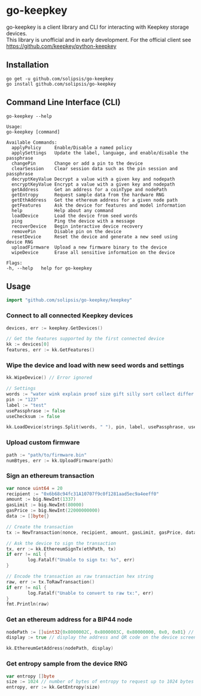 # go-keepkey #

go-keepkey is a client library and CLI for interacting with Keepkey storage devices.  
This library is unofficial and in early development. For the official client see https://github.com/keepkey/python-keepkey

## Installation ##

	go get -u github.com/solipsis/go-keepkey
	go install github.com/solipsis/go-keepkey
  
## Command Line Interface (CLI) ##
  ```
go-keepkey --help

Usage:
  go-keepkey [command]

Available Commands:
    applyPolicy     Enable/Disable a named policy
    applySettings   Update the label, language, and enable/disable the passphrase
    changePin       Change or add a pin to the device
    clearSession    Clear session data such as the pin session and passphrase
    decryptKeyValue Decrypt a value with a given key and nodepath
    encryptKeyValue Encrypt a value with a given key and nodepath
    getAddress      Get an address for a coinType and nodePath
    getEntropy      Request sample data from the hardware RNG
    getEthAddress   Get the ethereum address for a given node path
    getFeatures     Ask the device for features and model information
    help            Help about any command
    loadDevice      Load the device from seed words
    ping            Ping the device with a message
    recoverDevice   Begin interactive device recovery
    removePin       Disable pin on the device
    resetDevice     Reset the device and generate a new seed using device RNG
    uploadFirmware  Upload a new firmware binary to the device
    wipeDevice      Erase all sensitive information on the device

Flags:
  -h, --help   help for go-keepkey

 ``` 

## Usage ##

```go
import "github.com/solipsis/go-keepkey/keepkey"
```

### Connect to all connected Keepkey devices ###

```go
devices, err := keepkey.GetDevices()

// Get the features supported by the first connected device
kk := devices[0]
features, err := kk.GetFeatures()
```

### Wipe the device and load with new seed words and settings ###

```go
kk.WipeDevice() // Error ignored

// Settings
words := "water wink explain proof size gift silly sort collect differ anger yard"
pin := "123"
label := "test"
usePassphrase := false
useChecksum := false 

kk.LoadDevice(strings.Split(words, " "), pin, label, usePassphrase, useChecksum)
```
### Upload custom firmware ###
```go
path := "path/to/firmware.bin"
numBtyes, err := kk.UploadFirmware(path)
```

### Sign an ethereum transaction ###
```go
var nonce uint64 = 20
recipient := "0x6b68c94fc31A10707f9c0f1281aad5ec9a4eeff0" 
amount := big.NewInt(1337)   
gasLimit := big.NewInt(80000)
gasPrice := big.NewInt(22000000000)
data := []byte{}

// Create the transaction
tx := NewTransaction(nonce, recipient, amount, gasLimit, gasPrice, data)                                                     

// Ask the device to sign the transaction
tx, err := kk.EthereumSignTx(ethPath, tx)                                                                                                                                                                                           
if err != nil {                                                                                                                                                                                                                     
        log.Fatalf("Unable to sign tx: %s", err)                                                                                                                                                                                      
}   

// Encode the transaction as raw transaction hex string															     
raw, err := tx.ToRawTransaction()                                                                                                                                                                                                   
if err != nil {                                                                                                                                                                                                                     
        log.Fatalf("Unable to convert to raw tx:", err)                                                                                                                                                                                
}      
fmt.Println(raw)
```

### Get an ethereum address for a BIP44 node ###
```go
nodePath := []uint32{0x8000002C, 0x8000003C, 0x80000000, 0x0, 0x01} // m/44'/60'/0'/0/1
display := true // display the address and QR code on the device screen

kk.EthereumGetAddress(nodePath, display)
```

### Get entropy sample from the device RNG ###
```go
var entropy []byte
size := 1024 // number of bytes of entropy to request up to 1024 bytes
entropy, err := kk.GetEntropy(size)
```

